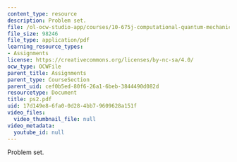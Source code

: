 ```yaml
---
content_type: resource
description: Problem set.
file: /ol-ocw-studio-app/courses/10-675j-computational-quantum-mechanics-of-molecular-and-extended-systems-fall-2004/17d149e86fa00d284bb79609628a151f_ps2.pdf
file_size: 98246
file_type: application/pdf
learning_resource_types:
- Assignments
license: https://creativecommons.org/licenses/by-nc-sa/4.0/
ocw_type: OCWFile
parent_title: Assignments
parent_type: CourseSection
parent_uid: cef0b5ed-80f6-26a1-6beb-3844490d082d
resourcetype: Document
title: ps2.pdf
uid: 17d149e8-6fa0-0d28-4bb7-9609628a151f
video_files:
  video_thumbnail_file: null
video_metadata:
  youtube_id: null
---
```

Problem set.